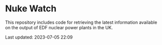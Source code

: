 # Nuke Watch

This repository includes code for retrieving the latest information available on the output of EDF nuclear power plants in the UK.

Last updated: 2023-07-05 22:09